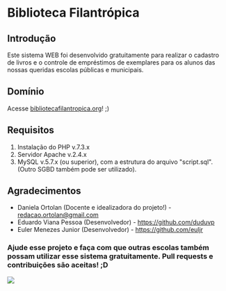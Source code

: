 # Biblioteca Filantrópica

## Introdução

Este sistema WEB foi desenvolvido gratuitamente para realizar o cadastro de livros e o controle de empréstimos de exemplares para os alunos das nossas queridas escolas públicas e municipais.

## Domínio

Acesse <a href="https://bibliotecafilantropica.org" target="_blank">bibliotecafilantropica.org</a>! ;)

## Requisitos

1) Instalação do PHP v.7.3.x
2) Servidor Apache v.2.4.x
3) MySQL v.5.7.x (ou superior), com a estrutura do arquivo "script.sql". (Outro SGBD também pode ser utilizado).

## Agradecimentos

- Daniela Ortolan (Docente e idealizadora do projeto!) - redacao.ortolan@gmail.com
- Eduardo Viana Pessoa (Desenvolvedor) - https://github.com/duduvp
- Euler Menezes Junior (Desenvolvedor) - https://github.com/euljr

### Ajude esse projeto e faça com que outras escolas também possam utilizar esse sistema gratuitamente. Pull requests e contribuições são aceitas! ;D
<img src='https://st.depositphotos.com/1518767/5160/i/950/depositphotos_51608411-stock-photo-pupils-and-teacher-reading-in.jpg'/>
